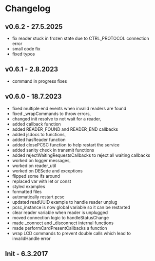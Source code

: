 # Changelog

## **v0.6.2** - 27.5.2025

- fix reader stuck in frozen state due to CTRL_PROTOCOL connection error
- small code fix
- fixed typos

## **v0.6.1** - 2.8.2023

- command in progress fixes

## **v0.6.0** - 18.7.2023

- fixed multiple end events when invalid readers are found
- fixed _wrapCommands to throw errors,
- changed init resolve to not wait for a reader,
- added callback function
- added READER_FOUND and READER_END callbacks
- added jsdocs to functions,
- added hasReader function
- added closePCSC function to help restart the service
- added sanity check in transmit functions
- added rejectWaitingRequestsCallbacks to reject all waiting callbacks
- worked on logger messages,
- worked on reader_util
- worked on DESede and exceptions
- flipped some ifs around
- replaced var with let or const
- styled examples
- formatted files
- automatically restart pcsc
- updated readUUID example to handle reader unplug
- pcsc_instance is now global variable so it can be restarted
- clear reader variable when reader is unplugged
- moved connection logic to handleStatusChange
- made _connect and _disconnect internal functions
- made performCardPresentCallbacks a function
- wrap LCD commands to prevent double calls which lead to invalidHandle error

## **Init** - 6.3.2017
